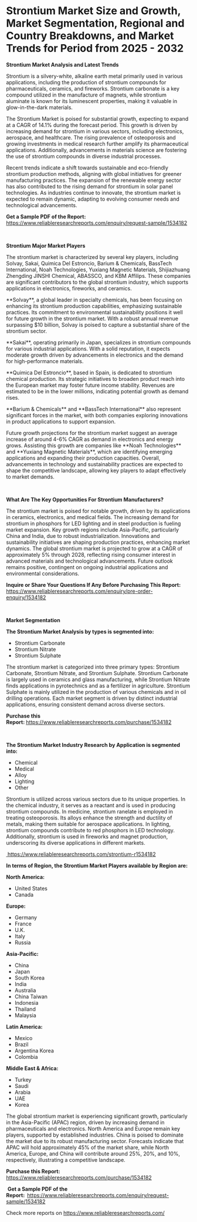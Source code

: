 <p><h1>Strontium Market Size and Growth, Market Segmentation, Regional and Country Breakdowns, and Market Trends for Period from 2025 -  2032</h1></p><p><strong>Strontium Market Analysis and Latest Trends</strong></p>
<p><p>Strontium is a silvery-white, alkaline earth metal primarily used in various applications, including the production of strontium compounds for pharmaceuticals, ceramics, and fireworks. Strontium carbonate is a key compound utilized in the manufacture of magnets, while strontium aluminate is known for its luminescent properties, making it valuable in glow-in-the-dark materials.</p><p>The Strontium Market is poised for substantial growth, expecting to expand at a CAGR of 14.1% during the forecast period. This growth is driven by increasing demand for strontium in various sectors, including electronics, aerospace, and healthcare. The rising prevalence of osteoporosis and growing investments in medical research further amplify its pharmaceutical applications. Additionally, advancements in materials science are fostering the use of strontium compounds in diverse industrial processes.</p><p>Recent trends indicate a shift towards sustainable and eco-friendly strontium production methods, aligning with global initiatives for greener manufacturing practices. The expansion of the renewable energy sector has also contributed to the rising demand for strontium in solar panel technologies. As industries continue to innovate, the strontium market is expected to remain dynamic, adapting to evolving consumer needs and technological advancements.</p></p>
<p><strong>Get a Sample PDF of the Report:&nbsp;</strong> <a href="https://www.reliableresearchreports.com/enquiry/request-sample/1534182?utm_campaign=3057&utm_medium=2&utm_source=Github&utm_content=ia&utm_term=31032025&utm_id=strontium">https://www.reliableresearchreports.com/enquiry/request-sample/1534182</a></p>
<p>&nbsp;</p>
<p><strong>Strontium Major Market Players</strong></p>
<p><p>The strontium market is characterized by several key players, including Solvay, Sakai, Quimica Del Estroncio, Barium & Chemicals, BassTech International, Noah Technologies, Yuxiang Magnetic Materials, Shijiazhuang Zhengding JINSHI Chemical, ABASSCO, and KBM Affilips. These companies are significant contributors to the global strontium industry, which supports applications in electronics, fireworks, and ceramics.</p><p>**Solvay**, a global leader in specialty chemicals, has been focusing on enhancing its strontium production capabilities, emphasizing sustainable practices. Its commitment to environmental sustainability positions it well for future growth in the strontium market. With a robust annual revenue surpassing $10 billion, Solvay is poised to capture a substantial share of the strontium sector.</p><p>**Sakai**, operating primarily in Japan, specializes in strontium compounds for various industrial applications. With a solid reputation, it expects moderate growth driven by advancements in electronics and the demand for high-performance materials.</p><p>**Quimica Del Estroncio**, based in Spain, is dedicated to strontium chemical production. Its strategic initiatives to broaden product reach into the European market may foster future income stability. Revenues are estimated to be in the lower millions, indicating potential growth as demand rises.</p><p>**Barium & Chemicals** and **BassTech International** also represent significant forces in the market, with both companies exploring innovations in product applications to support expansion. </p><p>Future growth projections for the strontium market suggest an average increase of around 4-6% CAGR as demand in electronics and energy grows. Assisting this growth are companies like **Noah Technologies** and **Yuxiang Magnetic Materials**, which are identifying emerging applications and expanding their production capacities. Overall, advancements in technology and sustainability practices are expected to shape the competitive landscape, allowing key players to adapt effectively to market demands.</p></p>
<p>&nbsp;</p>
<p><strong>What Are The Key Opportunities For Strontium Manufacturers?</strong></p>
<p><p>The strontium market is poised for notable growth, driven by its applications in ceramics, electronics, and medical fields. The increasing demand for strontium in phosphors for LED lighting and in steel production is fueling market expansion. Key growth regions include Asia-Pacific, particularly China and India, due to robust industrialization. Innovations and sustainability initiatives are shaping production practices, enhancing market dynamics. The global strontium market is projected to grow at a CAGR of approximately 5% through 2028, reflecting rising consumer interest in advanced materials and technological advancements. Future outlook remains positive, contingent on ongoing industrial applications and environmental considerations.</p></p>
<p><strong>Inquire or Share Your Questions If Any Before Purchasing This Report:</strong> <a href="https://www.reliableresearchreports.com/enquiry/pre-order-enquiry/1534182?utm_campaign=3057&utm_medium=2&utm_source=Github&utm_content=ia&utm_term=31032025&utm_id=strontium">https://www.reliableresearchreports.com/enquiry/pre-order-enquiry/1534182</a></p>
<p>&nbsp;</p>
<p><strong>Market Segmentation</strong></p>
<p><strong>The Strontium Market Analysis by types is segmented into:</strong></p>
<p><ul><li>Strontium Carbonate</li><li>Strontium Nitrate</li><li>Strontium Sulphate</li></ul></p>
<p><p>The strontium market is categorized into three primary types: Strontium Carbonate, Strontium Nitrate, and Strontium Sulphate. Strontium Carbonate is largely used in ceramics and glass manufacturing, while Strontium Nitrate finds applications in pyrotechnics and as a fertilizer in agriculture. Strontium Sulphate is mainly utilized in the production of various chemicals and in oil drilling operations. Each market segment is driven by distinct industrial applications, ensuring consistent demand across diverse sectors.</p></p>
<p><strong>Purchase this Report:&nbsp;</strong><a href="https://www.reliableresearchreports.com/purchase/1534182?utm_campaign=3057&utm_medium=2&utm_source=Github&utm_content=ia&utm_term=31032025&utm_id=strontium">https://www.reliableresearchreports.com/purchase/1534182</a></p>
<p>&nbsp;</p>
<p><strong>The Strontium Market Industry Research by Application is segmented into:</strong></p>
<p><ul><li>Chemical</li><li>Medical</li><li>Alloy</li><li>Lighting</li><li>Other</li></ul></p>
<p><p>Strontium is utilized across various sectors due to its unique properties. In the chemical industry, it serves as a reactant and is used in producing strontium compounds. In medicine, strontium ranelate is employed in treating osteoporosis. Its alloys enhance the strength and ductility of metals, making them suitable for aerospace applications. In lighting, strontium compounds contribute to red phosphors in LED technology. Additionally, strontium is used in fireworks and magnet production, underscoring its diverse applications in different markets.</p></p>
<p><a href="https://www.reliableresearchreports.com/strontium-r1534182?utm_campaign=3057&utm_medium=2&utm_source=Github&utm_content=ia&utm_term=31032025&utm_id=strontium">&nbsp;https://www.reliableresearchreports.com/strontium-r1534182</a></p>
<p><strong>In terms of Region, the Strontium Market Players available by Region are:</strong></p>
<p>
    <p> <strong> North America: </strong>
        <ul>
            <li>United States</li>
            <li>Canada</li>
        </ul>
        </p> 
    <p> <strong> Europe: </strong>
        <ul>
            <li>Germany</li>
            <li>France</li>
            <li>U.K.</li>
            <li>Italy</li>
            <li>Russia</li>
        </ul>
        </p> 
    <p> <strong> Asia-Pacific: </strong>
        <ul>
            <li>China</li>
            <li>Japan</li>
            <li>South Korea</li>
            <li>India</li>
            <li>Australia</li>
            <li>China Taiwan</li>
            <li>Indonesia</li>
            <li>Thailand</li>
            <li>Malaysia</li>
        </ul>
        </p> 
    <p> <strong> Latin America: </strong>
        <ul>
            <li>Mexico</li>
            <li>Brazil</li>
            <li>Argentina Korea</li>
            <li>Colombia</li>
        </ul>
        </p> 
    <p> <strong> Middle East & Africa: </strong>
        <ul>
            <li>Turkey</li>
            <li>Saudi</li>
            <li>Arabia</li>
            <li>UAE</li>
            <li>Korea</li>
        </ul>
    </p>
    </p>
<p><p>The global strontium market is experiencing significant growth, particularly in the Asia-Pacific (APAC) region, driven by increasing demand in pharmaceuticals and electronics. North America and Europe remain key players, supported by established industries. China is poised to dominate the market due to its robust manufacturing sector. Forecasts indicate that APAC will hold approximately 45% of the market share, while North America, Europe, and China will contribute around 25%, 20%, and 10%, respectively, illustrating a competitive landscape.</p></p>
<p><strong>Purchase this Report: </strong><a href="https://www.reliableresearchreports.com/purchase/1534182?utm_campaign=3057&utm_medium=2&utm_source=Github&utm_content=ia&utm_term=31032025&utm_id=strontium">https://www.reliableresearchreports.com/purchase/1534182</a></p>
<p>&nbsp;<strong>Get a Sample PDF of the Report:&nbsp;&nbsp;</strong><a href="https://www.reliableresearchreports.com/enquiry/request-sample/1534182?utm_campaign=3057&utm_medium=2&utm_source=Github&utm_content=ia&utm_term=31032025&utm_id=strontium">https://www.reliableresearchreports.com/enquiry/request-sample/1534182</a></p>
<p><strong></strong></p>
<p>Check more reports on <a href="https://www.reliableresearchreports.com/?utm_campaign=3057&utm_medium=2&utm_source=Github&utm_content=ia&utm_term=31032025&utm_id=strontium">https://www.reliableresearchreports.com/</a></p>